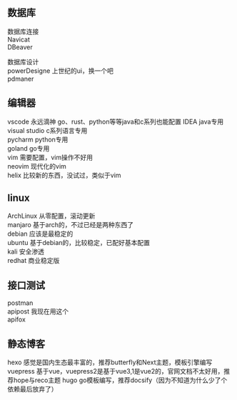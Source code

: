 ## 数据库 
数据库连接  
Navicat  
DBeaver  

数据库设计  
powerDesigne  上世纪的ui，换一个吧  
pdmaner  

## 编辑器
vscode 永远滴神 go、rust、python等等java和c系列也能配置
IDEA java专用  
visual studio c系列语言专用  
pycharm python专用  
goland go专用  
vim 需要配置，vim操作不好用   
neovim 现代化的vim  
helix 比较新的东西，没试过，类似于vim  

## linux
ArchLinux 从零配置，滚动更新  
manjaro 基于arch的，不过已经是两种东西了  
debian 应该是最稳定的  
ubuntu 基于debian的，比较稳定，已配好基本配置  
kali 安全渗透  
redhat 商业稳定版  

## 接口测试
postman  
apipost 我现在用这个  
apifox  

## 静态博客
hexo 感觉是国内生态最丰富的，推荐butterfly和Next主题，模板引擎编写
vuepress 基于vue，vuepress2是基于vue3,1是vue2的，官网文档不太好用，推荐hope与reco主题
hugo   go模板编写，推荐docsify（因为不知道为什么少了个依赖最后放弃了）
